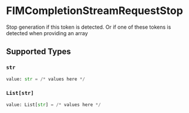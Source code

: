 # FIMCompletionStreamRequestStop

Stop generation if this token is detected. Or if one of these tokens is detected when providing an array


## Supported Types

### `str`

```python
value: str = /* values here */
```

### `List[str]`

```python
value: List[str] = /* values here */
```

